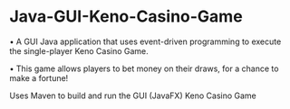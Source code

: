 # Java-GUI-Keno-Casino-Game


•	A GUI Java application that uses event-driven programming to execute the single-player Keno Casino Game.

•	This game allows players to bet money on their draws, for a chance to make a fortune!


Uses Maven to build and run the GUI (JavaFX) Keno Casino Game
